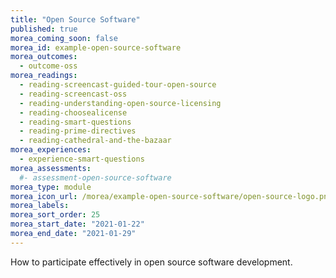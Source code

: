 ```yaml
---
title: "Open Source Software"
published: true
morea_coming_soon: false
morea_id: example-open-source-software
morea_outcomes:
  - outcome-oss
morea_readings:
  - reading-screencast-guided-tour-open-source
  - reading-screencast-oss
  - reading-understanding-open-source-licensing
  - reading-choosealicense
  - reading-smart-questions
  - reading-prime-directives
  - reading-cathedral-and-the-bazaar
morea_experiences:
  - experience-smart-questions
morea_assessments:
  #- assessment-open-source-software
morea_type: module
morea_icon_url: /morea/example-open-source-software/open-source-logo.png
morea_labels:
morea_sort_order: 25
morea_start_date: "2021-01-22"
morea_end_date: "2021-01-29"
---
```


How to participate effectively in open source software development.



